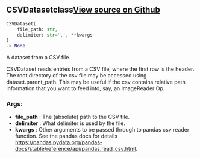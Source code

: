 ## CSVDataset<span class="tag">class</span><a class="sourcelink" href=https://github.com/fastestimator/fastestimator/blob/r1.1/fastestimator/dataset/csv_dataset.py/#L24-L40>View source on Github</a>
```python
CSVDataset(
	file_path: str,
	delimiter: str=',', **kwargs
)
-> None
```
A dataset from a CSV file.

CSVDataset reads entries from a CSV file, where the first row is the header. The root directory of the csv file
may be accessed using dataset.parent_path. This may be useful if the csv contains relative path information
that you want to feed into, say, an ImageReader Op.


<h3>Args:</h3>

* **file_path** :  The (absolute) path to the CSV file.
* **delimiter** :  What delimiter is used by the file.
* **kwargs** :  Other arguments to be passed through to pandas csv reader function. See the pandas docs for details        https://pandas.pydata.org/pandas-docs/stable/reference/api/pandas.read_csv.html.



